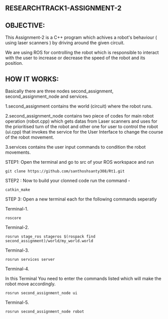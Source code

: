 
## RESEARCHTRACK1-ASSIGNMENT-2
## OBJECTIVE:
This Assignment-2 is a C++ program which achives a robot's behaviour ( using laser scanners ) by driving around the given circuit.

We are using ROS for controlling the robot which is responsible to interact with the user to increase or decrease the speed of the robot and its position.

## HOW IT WORKS:
Basically there are three nodes second_assignment, second_assignment_node and services. 

1.second_assignment contains the world (circuit) where the robot runs. 

2.second_assignment_node contains two piece of codes for main robot operation (robot.cpp) which gets datas from Laser scanners and uses for the prioritised turn of the robot and other one for user to control the robot (ui.cpp) that invokes the service for the User Interface to change the course of the robot movement.

3.services contains the user input commands to condition the robot movements.

STEP1: Open the terminal and go to src of your ROS workspace and run

<pre><code>git clone https://github.com/santhoshsanty308/Rt1.git </code></pre>

STEP2 : Now to build your clonned code run the command - 

<pre><code>catkin_make</code></pre>
STEP 3: Open a new terminal each for the following commands seperatly

Terminal-1.
<pre><code>roscore</code></pre>

Terminal-2.

<pre><code>rosrun stage_ros stageros $(rospack find second_assignment)/world/my_world.world</code></pre>

Terminal-3.

<pre><code>rosrun services server</code></pre>

Terminal-4.

In this Terminal You need to enter the commands listed which will make the robot move accordingly.

<pre><code>rosrun second_assignment_node ui</code></pre>


Terminal-5.

<pre><code>rosrun second_assignment_node robot</code></pre>


